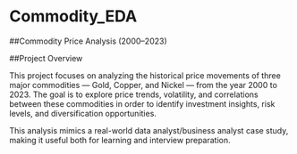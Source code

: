 # Commodity_EDA

##Commodity Price Analysis (2000–2023)

##Project Overview

This project focuses on analyzing the historical price movements of three major commodities — Gold, Copper, and Nickel — from the year 2000 to 2023.
The goal is to explore price trends, volatility, and correlations between these commodities in order to identify investment insights, risk levels, and diversification opportunities.

This analysis mimics a real-world data analyst/business analyst case study, making it useful both for learning and interview preparation.
